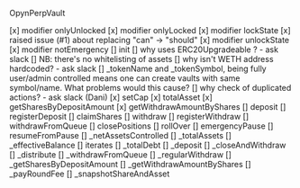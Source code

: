 OpynPerpVault

  [x] modifier onlyUnlocked
  [x] modifier onlyLocked
  [x] modifier lockState
      [x] raised issue (#1) about replacing "can" -> "should"
  [x] modifier unlockState
  [x] modifier notEmergency
  [] init
      [] why uses ERC20Upgradeable ? - ask slack
      [] NB: there's no whitelisting of assets
      [] why isn't WETH address hardcoded? - ask slack
      [] _tokenName and _tokenSymbol, being fully user/admin controlled means one
      can create vaults with same symbol/name. What problems would this cause?
      [] why check of duplicated actions? - ask slack (Dani)
  [x] setCap
  [x] totalAsset
  [x] getSharesByDepositAmount
  [x] getWithdrawAmountByShares
  [] deposit
  [] registerDeposit
  [] claimShares
  [] withdraw
  [] registerWithdraw
  [] withdrawFromQueue
  [] closePositions
  [] rollOver
  [] emergencyPause
  [] resumeFromPause
  [] _netAssetsControlled
  [] _totalAssets
  [] _effectiveBalance
  [] iterates
  [] _totalDebt
  [] _deposit
  [] _closeAndWithdraw
  [] _distribute
  [] _withdrawFromQueue
  [] _regularWithdraw
  [] _getSharesByDepositAmount
  [] _getWithdrawAmountByShares
  [] _payRoundFee
  [] _snapshotShareAndAsset
